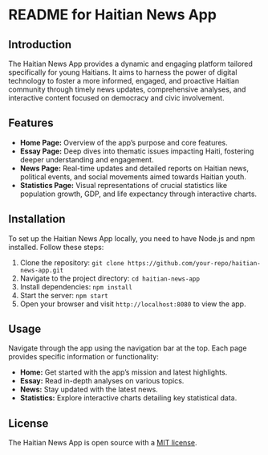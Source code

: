 # README for Haitian News App

## Introduction
The Haitian News App provides a dynamic and engaging platform tailored specifically for young Haitians. It aims to harness the power of digital technology to foster a more informed, engaged, and proactive Haitian community through timely news updates, comprehensive analyses, and interactive content focused on democracy and civic involvement.

## Features
- **Home Page:** Overview of the app’s purpose and core features.
- **Essay Page:** Deep dives into thematic issues impacting Haiti, fostering deeper understanding and engagement.
- **News Page:** Real-time updates and detailed reports on Haitian news, political events, and social movements aimed towards Haitian youth.
- **Statistics Page:** Visual representations of crucial statistics like population growth, GDP, and life expectancy through interactive charts.

## Installation
To set up the Haitian News App locally, you need to have Node.js and npm installed. Follow these steps:
1. Clone the repository: `git clone https://github.com/your-repo/haitian-news-app.git`
2. Navigate to the project directory: `cd haitian-news-app`
3. Install dependencies: `npm install`
4. Start the server: `npm start`
5. Open your browser and visit `http://localhost:8080` to view the app.

## Usage
Navigate through the app using the navigation bar at the top. Each page provides specific information or functionality:
- **Home:** Get started with the app’s mission and latest highlights.
- **Essay:** Read in-depth analyses on various topics.
- **News:** Stay updated with the latest news.
- **Statistics:** Explore interactive charts detailing key statistical data.

## License
The Haitian News App is open source with a [MIT license](https://opensource.org/licenses/MIT).
